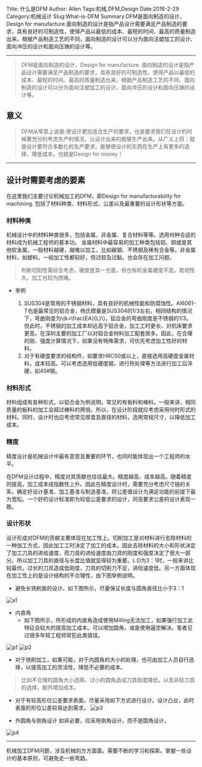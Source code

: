 Title: 什么是DFM
Author: Allen
Tags:机械,DFM,Design
Date:2016-2-29
Category:机械设计
Slug:What-is-DFM
Summary:DFM是面向制造的设计，Design for manufacture.面向制造的设计是指产品设计需要满足产品制造的要求，具有良好的可制造性，使得产品以最低的成本、最短的时间、最高的质量制造出来。根据产品制造工艺的不同，面向制造的设计可以分为面向注塑加工的设计、面向冲压的设计和面向压铸的设计等。




---

> DFM是面向制造的设计，Design for manufacture. 面向制造的设计是指产品设计需要满足产品制造的要求，具有良好的可制造性，使得产品以最低的成本、最短的时间、最高的质量制造出来。根据产品制造工艺的不同，面向制造的设计可以分为面向注塑加工的设计、面向冲压的设计和面向压铸的设计等。 


## 意义
> DFM从窄意上说是:使设计更加适合生产的要求，也是要求我们在设计的时候要充分的考虑生产的情况，让设计出来的能够生产出来。从广义上将：就是设计要符合多数化的生产要求，能够使设计的东西在生产上有更多的选择，降低成本。也就是Design for money！
>  


---


## 设计时需要考虑的要素
在这里我们主要讨论机械加工的DFM，即Design for manufacturability for machining. 包括了材料种类、材料形式、公差以及最重要的设计形状等方面。

### 材料种类
机械设计中的材料种类很多，包括金属、非金属、复合材料等等。选用何种合适的材料成为机械工程师的基本功。
金属材料中最容易的加工种类包括铝、铜或是其他软金属，一般材料越硬，越难以加工，比如碳钢、不锈钢及稀有合金等。非金属材料，如塑料，一般加工性都较好，但过软及过黏，也会存在加工问题。
>判断切削性需综合考虑，硬度是其一方面，但也有的金属硬度不高，若韧性大，加工也较为困难。

- 举例

	1. SUS304是常用的不锈钢材料，具有良好的机械性能和防腐蚀性。Al6061-T也是最常见的铝合金，杨氏模量是SUS304的1/3左右，相同结构的情况下，弯曲刚度为\\(k=\frac{EA}{L}\\)，铝合金的弯曲刚度是不锈钢的1/3。但此时，不锈钢的加工成本却远高于铝合金，加工工时更长、对机床要求更高，在深圳主要的加工厂以对铝合金材料加工配套居多。因此，在合理的刚、强度计算情况下，如果没有特殊需求，可优先考虑加工性好的材料。
	2. 对于有硬度要求的结构件，如要求HRC50或以上，直接选用高硬度金属材料，成本较高。可以考虑选用低硬度钢，进行热处理等方法进行加工后淬硬，如45#钢。
### 材料形式
材料组成有各种形式，以铝合金为例说明。常见的有板料和棒料。一般来讲，相同质量的板料的加工会超过棒料的两倍。所以，在设计阶段就应考虑采用何时形式的材料。同时，设计时也应考虑常见厚度及直径的材料，选用常规尺寸，以降低加工成本。

### 精度

精度设计是机械设计中最有意思及重要的环节，也同时能体现出一个工程师的水平。

在DFM设计过程中，精度对其贡献也往往最大。精度越高，成本越高。随着精度的提高，加工成本成指数性上升。因此在精度设计时，需要充分考虑尺寸链的关系，确定好设计基准、加工基准与制造基准，将公差值设计为满足功能的前提下最为宽松。一个好的设计标准即为较低公差要求的设计，同高要求公差的设计表现一致。

### 设计形状
设计形成对DFM的贡献主要体现在加工性上。切削加工是对材料进行去除材料的一种加工方式，因此加工工时决定了加工的成本。因此去除材料的大小和形状决定了加工刀具的进给速度，而刀具的进给速度由刀具的刚度和强度决定了很大一部分。所以加工刀具的直径与长度比值就显得较为重要。L:D为3：1时，一般来讲比较最优。过长的刀具造成低刚度，刀具的切削力不足，进给速度低。另一方面体现在加工性上的是设计结构的不合理性，由下图举例说明。

- 避免长铣削面的设计。如下图所示，尽量保证长度与圆角直径比小于3：1

![a1](http://www.efunda.com/processes/machining/images/mill/chatter_1.gif)

- 内直角
	- 如下图所示，所形成的内直角造成使用Milling无法加工，如果强行加工此特征会较大的提高加工成本。可以增加圆角，或是使用逼空解决。笔者见过很多年轻工程师常犯此类错误。
	
![p1](http://www.efunda.com/processes/machining/images/mill/mill_corner_relief.gif)
![p2](http://www.efunda.com/processes/machining/images/mill/square_in_corner.gif)

- 对于铣削加工，如果可能，对于内圆角的大小的处理，也可由加工人员自行选择，以提高加工的灵活性，降低不必要的成本。
>比如不合理的圆角大小选择。过小的圆角造成刀具刚度降低，以及非标刀具的选择，额外增加成本。

- 对于有较高形位公差要求表面，尽量采用如下方式进行设计。设计凸台，此时表面的形位公差较易达到需求。
![p3](http://www.efunda.com/processes/machining/images/mill/bosses_flat_datum_1.gif)

- 外圆角与倒角设计
如非必要，应采用倒角设计，而不是圆角设计。

![p4](http://www.efunda.com/processes/machining/images/mill/outside_chamfer_1.gif)



---

机械加工DFM问题，涉及机械的方方面面，需要不断的学习和探索。掌握一些设计的基本原则，可避免走一些弯路。


 
